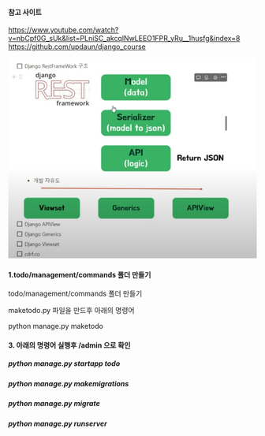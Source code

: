 #### 참고 사이트

https://www.youtube.com/watch?v=nbCpf0G_sUk&list=PLniSC_akcqlNwLEEO1FPR_yRu__1husfg&index=8
https://github.com/updaun/django_course

![alt text](image.png)

#### 1.todo/management/commands 폴더 만들기

todo/management/commands 폴더 만들기

maketodo.py 파일을 만드후 아래의 명령어

python manage.py maketodo

#### 3. 아래의 명령어 실행후 /admin 으로 확인

##### python manage.py startapp todo

##### python manage.py makemigrations

##### python manage.py migrate

##### python manage.py runserver
